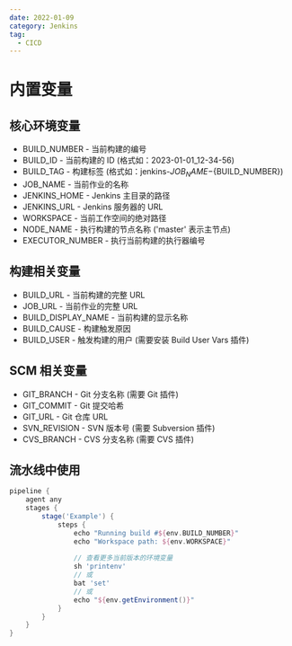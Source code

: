 ```yaml
---
date: 2022-01-09
category: Jenkins
tag:
  - CICD
---
```


# 内置变量

## 核心环境变量

- BUILD_NUMBER - 当前构建的编号
- BUILD_ID - 当前构建的 ID (格式如：2023-01-01_12-34-56)
- BUILD_TAG - 构建标签 (格式如：jenkins-${JOB_NAME}-${BUILD_NUMBER})
- JOB_NAME - 当前作业的名称
- JENKINS_HOME - Jenkins 主目录的路径
- JENKINS_URL - Jenkins 服务器的 URL
- WORKSPACE - 当前工作空间的绝对路径
- NODE_NAME - 执行构建的节点名称 ('master' 表示主节点)
- EXECUTOR_NUMBER - 执行当前构建的执行器编号

## 构建相关变量

- BUILD_URL - 当前构建的完整 URL
- JOB_URL - 当前作业的完整 URL
- BUILD_DISPLAY_NAME - 当前构建的显示名称
- BUILD_CAUSE - 构建触发原因
- BUILD_USER - 触发构建的用户 (需要安装 Build User Vars 插件)

## SCM 相关变量

- GIT_BRANCH - Git 分支名称 (需要 Git 插件)
- GIT_COMMIT - Git 提交哈希
- GIT_URL - Git 仓库 URL
- SVN_REVISION - SVN 版本号 (需要 Subversion 插件)
- CVS_BRANCH - CVS 分支名称 (需要 CVS 插件)

## 流水线中使用
```groovy
pipeline {
    agent any
    stages {
        stage('Example') {
            steps {
                echo "Running build #${env.BUILD_NUMBER}"
                echo "Workspace path: ${env.WORKSPACE}"
                
                // 查看更多当前版本的环境变量
                sh 'printenv'
                // 或
                bat 'set'
                // 或
                echo "${env.getEnvironment()}"
            }
        }
    }
}
```